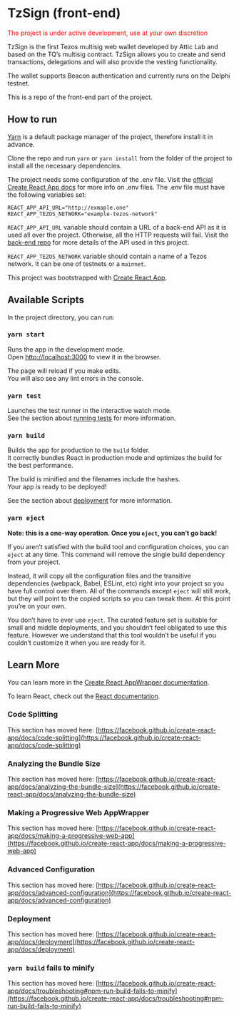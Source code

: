 # TzSign (front-end)

<p style="color:red">The project is under active development, use at your own discretion</p>

TzSign is the first Tezos multisig web wallet developed by Attic Lab and based on the TQ’s multisig contract. TzSign allows you to create and send transactions, delegations and will also provide the vesting functionality.

The wallet supports Beacon authentication and currently runs on the Delphi testnet.

This is a repo of the front-end part of the project.

## How to run

[Yarn](https://yarnpkg.com/) is a default package manager of the project, therefore install it in advance.

Clone the repo and run `yarn` or `yarn install` from the folder of the project to install all the necessary dependencies.

The project needs some configuration of the .env file. Visit the [official Create React App docs](https://create-react-app.dev/docs/adding-custom-environment-variables/) for more info on .env files. The .env file must have the
following variables set:

`REACT_APP_API_URL="http://exmaple.one"`  
`REACT_APP_TEZOS_NETWORK="example-tezos-network"`

`REACT_APP_API_URL` variable should contain a URL of a back-end API as it is used all over the project. Otherwise, all the
HTTP requests will fail. Visit the [back-end repo](https://github.com/atticlab/tezosign) for more details of
the API used in this project.

`REACT_APP_TEZOS_NETWORK` variable should contain a name of a Tezos network. It can be one of testnets or a `mainnet`.

This project was bootstrapped with [Create React App](https://github.com/facebook/create-react-app).

## Available Scripts

In the project directory, you can run:

### `yarn start`

Runs the app in the development mode.  
Open [http://localhost:3000](http://localhost:3000) to view it in the browser.

The page will reload if you make edits.  
You will also see any lint errors in the console.

### `yarn test`

Launches the test runner in the interactive watch mode.  
See the section about [running tests](https://facebook.github.io/create-react-app/docs/running-tests) for more information.

### `yarn build`

Builds the app for production to the `build` folder.  
It correctly bundles React in production mode and optimizes the build for the best performance.

The build is minified and the filenames include the hashes.  
Your app is ready to be deployed!

See the section about [deployment](https://facebook.github.io/create-react-app/docs/deployment) for more information.

### `yarn eject`

**Note: this is a one-way operation. Once you `eject`, you can’t go back!**

If you aren’t satisfied with the build tool and configuration choices, you can `eject` at any time. This command will remove the single build dependency from your project.

Instead, it will copy all the configuration files and the transitive dependencies (webpack, Babel, ESLint, etc) right into your project so you have full control over them. All of the commands except `eject` will still work, but they will point to the copied scripts so you can tweak them. At this point you’re on your own.

You don’t have to ever use `eject`. The curated feature set is suitable for small and middle deployments, and you shouldn’t feel obligated to use this feature. However we understand that this tool wouldn’t be useful if you couldn’t customize it when you are ready for it.

## Learn More

You can learn more in the [Create React AppWrapper documentation](https://facebook.github.io/create-react-app/docs/getting-started).

To learn React, check out the [React documentation](https://reactjs.org/).

### Code Splitting

This section has moved here: [https://facebook.github.io/create-react-app/docs/code-splitting](https://facebook.github.io/create-react-app/docs/code-splitting)

### Analyzing the Bundle Size

This section has moved here: [https://facebook.github.io/create-react-app/docs/analyzing-the-bundle-size](https://facebook.github.io/create-react-app/docs/analyzing-the-bundle-size)

### Making a Progressive Web AppWrapper

This section has moved here: [https://facebook.github.io/create-react-app/docs/making-a-progressive-web-app](https://facebook.github.io/create-react-app/docs/making-a-progressive-web-app)

### Advanced Configuration

This section has moved here: [https://facebook.github.io/create-react-app/docs/advanced-configuration](https://facebook.github.io/create-react-app/docs/advanced-configuration)

### Deployment

This section has moved here: [https://facebook.github.io/create-react-app/docs/deployment](https://facebook.github.io/create-react-app/docs/deployment)

### `yarn build` fails to minify

This section has moved here: [https://facebook.github.io/create-react-app/docs/troubleshooting#npm-run-build-fails-to-minify](https://facebook.github.io/create-react-app/docs/troubleshooting#npm-run-build-fails-to-minify)
